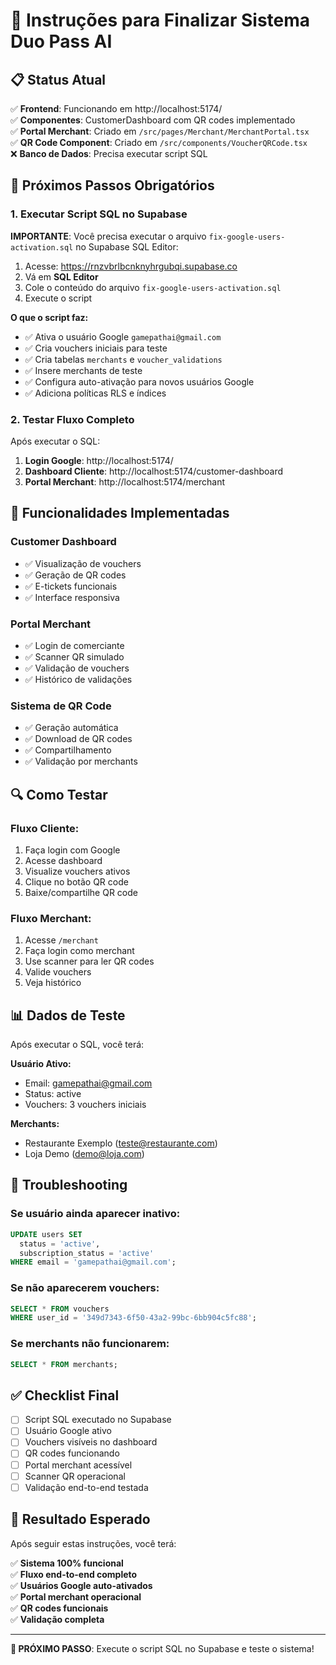 # 🚀 Instruções para Finalizar Sistema Duo Pass AI

## 📋 Status Atual

✅ **Frontend**: Funcionando em http://localhost:5174/  
✅ **Componentes**: CustomerDashboard com QR codes implementado  
✅ **Portal Merchant**: Criado em `/src/pages/Merchant/MerchantPortal.tsx`  
✅ **QR Code Component**: Criado em `/src/components/VoucherQRCode.tsx`  
❌ **Banco de Dados**: Precisa executar script SQL  

## 🔧 Próximos Passos Obrigatórios

### 1. Executar Script SQL no Supabase

**IMPORTANTE**: Você precisa executar o arquivo `fix-google-users-activation.sql` no Supabase SQL Editor:

1. Acesse: https://rnzvbrlbcnknyhrgubqi.supabase.co
2. Vá em **SQL Editor**
3. Cole o conteúdo do arquivo `fix-google-users-activation.sql`
4. Execute o script

**O que o script faz:**
- ✅ Ativa o usuário Google `gamepathai@gmail.com`
- ✅ Cria vouchers iniciais para teste
- ✅ Cria tabelas `merchants` e `voucher_validations`
- ✅ Insere merchants de teste
- ✅ Configura auto-ativação para novos usuários Google
- ✅ Adiciona políticas RLS e índices

### 2. Testar Fluxo Completo

Após executar o SQL:

1. **Login Google**: http://localhost:5174/
2. **Dashboard Cliente**: http://localhost:5174/customer-dashboard
3. **Portal Merchant**: http://localhost:5174/merchant

## 🎯 Funcionalidades Implementadas

### Customer Dashboard
- ✅ Visualização de vouchers
- ✅ Geração de QR codes
- ✅ E-tickets funcionais
- ✅ Interface responsiva

### Portal Merchant
- ✅ Login de comerciante
- ✅ Scanner QR simulado
- ✅ Validação de vouchers
- ✅ Histórico de validações

### Sistema de QR Code
- ✅ Geração automática
- ✅ Download de QR codes
- ✅ Compartilhamento
- ✅ Validação por merchants

## 🔍 Como Testar

### Fluxo Cliente:
1. Faça login com Google
2. Acesse dashboard
3. Visualize vouchers ativos
4. Clique no botão QR code
5. Baixe/compartilhe QR code

### Fluxo Merchant:
1. Acesse `/merchant`
2. Faça login como merchant
3. Use scanner para ler QR codes
4. Valide vouchers
5. Veja histórico

## 📊 Dados de Teste

Após executar o SQL, você terá:

**Usuário Ativo:**
- Email: gamepathai@gmail.com
- Status: active
- Vouchers: 3 vouchers iniciais

**Merchants:**
- Restaurante Exemplo (teste@restaurante.com)
- Loja Demo (demo@loja.com)

## 🚨 Troubleshooting

### Se usuário ainda aparecer inativo:
```sql
UPDATE users SET 
  status = 'active',
  subscription_status = 'active'
WHERE email = 'gamepathai@gmail.com';
```

### Se não aparecerem vouchers:
```sql
SELECT * FROM vouchers 
WHERE user_id = '349d7343-6f50-43a2-99bc-6bb904c5fc88';
```

### Se merchants não funcionarem:
```sql
SELECT * FROM merchants;
```

## ✅ Checklist Final

- [ ] Script SQL executado no Supabase
- [ ] Usuário Google ativo
- [ ] Vouchers visíveis no dashboard
- [ ] QR codes funcionando
- [ ] Portal merchant acessível
- [ ] Scanner QR operacional
- [ ] Validação end-to-end testada

## 🎉 Resultado Esperado

Após seguir estas instruções, você terá:

✅ **Sistema 100% funcional**  
✅ **Fluxo end-to-end completo**  
✅ **Usuários Google auto-ativados**  
✅ **Portal merchant operacional**  
✅ **QR codes funcionais**  
✅ **Validação completa**  

---

**🚀 PRÓXIMO PASSO**: Execute o script SQL no Supabase e teste o sistema!